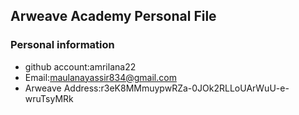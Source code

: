 ## Arweave Academy Personal File

### Personal information

- github account:amrilana22
- Email:maulanayassir834@gmail.com  
- Arweave Address:r3eK8MMmuypwRZa-0JOk2RLLoUArWuU-e-wruTsyMRk

